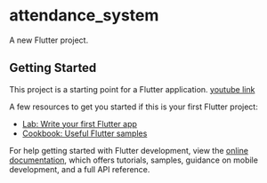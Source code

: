 # attendance_system

A new Flutter project.

## Getting Started

This project is a starting point for a Flutter application.
[youtube link](https://youtu.be/pPZhudmPDLM)

A few resources to get you started if this is your first Flutter project:

- [Lab: Write your first Flutter app](https://docs.flutter.dev/get-started/codelab)
- [Cookbook: Useful Flutter samples](https://docs.flutter.dev/cookbook)

For help getting started with Flutter development, view the
[online documentation](https://docs.flutter.dev/), which offers tutorials,
samples, guidance on mobile development, and a full API reference.
